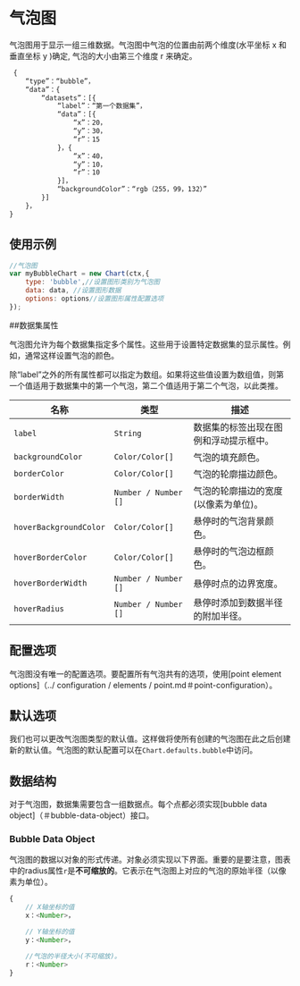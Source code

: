 # 气泡图

气泡图用于显示一组三维数据。气泡图中气泡的位置由前两个维度(水平坐标 x 和垂直坐标 y )确定, 气泡的大小由第三个维度 r 来确定。

```javascript
 {
    “type”：“bubble”，
    “data”：{
        “datasets”：[{
            “label”：“第一个数据集”，
            “data”：[{
                “x”：20，
                “y”：30，
                “r”：15
            }，{
                “x”：40，
                “y”：10，
                “r”：10
            }]，
            “backgroundColor”：“rgb（255，99，132）”
        }]
    }，
}
```

## 使用示例

```javascript
//气泡图
var myBubbleChart = new Chart(ctx,{
    type: 'bubble',//设置图形类别为气泡图
    data: data, //设置图形数据
    options: options//设置图形属性配置选项
});
```

##数据集属性

气泡图允许为每个数据集指定多个属性。这些用于设置特定数据集的显示属性。例如，通常这样设置气泡的颜色。

除“label”之外的所有属性都可以指定为数组。如果将这些值设置为数组值，则第一个值适用于数据集中的第一个气泡，第二个值适用于第二个气泡，以此类推。

|名称|类型|描述
| ---- | ---- | -----------
| `label` | `String` |数据集的标签出现在图例和浮动提示框中。
| `backgroundColor` | `Color/Color[]`|气泡的填充颜色。
| `borderColor` | `Color/Color[]`|气泡的轮廓描边颜色。
| `borderWidth` | `Number / Number []`|气泡的轮廓描边的宽度(以像素为单位)。
| `hoverBackgroundColor` | `Color/Color[]`|悬停时的气泡背景颜色。
| `hoverBorderColor` | `Color/Color[]`|悬停时的气泡边框颜色。
| `hoverBorderWidth` | `Number / Number []`|悬停时点的边界宽度。
| `hoverRadius` | `Number / Number []`|悬停时添加到数据半径的附加半径。

## 配置选项

气泡图没有唯一的配置选项。要配置所有气泡共有的选项，使用[point element options]（../ configuration / elements / point.md＃point-configuration）。

## 默认选项

我们也可以更改气泡图类型的默认值。这样做将使所有创建的气泡图在此之后创建新的默认值。气泡图的默认配置可以在`Chart.defaults.bubble`中访问。

## 数据结构

对于气泡图，数据集需要包含一组数据点。每个点都必须实现[bubble data object]（＃bubble-data-object）接口。

### Bubble Data Object

气泡图的数据以对象的形式传递。对象必须实现以下界面。重要的是要注意，图表中的radius属性`r`是**不可缩放的**。它表示在气泡图上对应的气泡的原始半径（以像素为单位）。

```javascript
{
    // X轴坐标的值
    x：<Number>，

    // Y轴坐标的值
    y：<Number>，

    //气泡的半径大小(不可缩放)。
    r：<Number>
}
```
